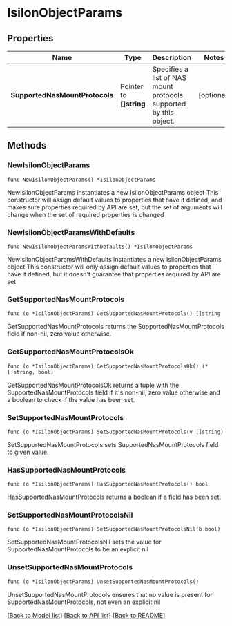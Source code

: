 # IsilonObjectParams

## Properties

Name | Type | Description | Notes
------------ | ------------- | ------------- | -------------
**SupportedNasMountProtocols** | Pointer to **[]string** | Specifies a list of NAS mount protocols supported by this object. | [optional] 

## Methods

### NewIsilonObjectParams

`func NewIsilonObjectParams() *IsilonObjectParams`

NewIsilonObjectParams instantiates a new IsilonObjectParams object
This constructor will assign default values to properties that have it defined,
and makes sure properties required by API are set, but the set of arguments
will change when the set of required properties is changed

### NewIsilonObjectParamsWithDefaults

`func NewIsilonObjectParamsWithDefaults() *IsilonObjectParams`

NewIsilonObjectParamsWithDefaults instantiates a new IsilonObjectParams object
This constructor will only assign default values to properties that have it defined,
but it doesn't guarantee that properties required by API are set

### GetSupportedNasMountProtocols

`func (o *IsilonObjectParams) GetSupportedNasMountProtocols() []string`

GetSupportedNasMountProtocols returns the SupportedNasMountProtocols field if non-nil, zero value otherwise.

### GetSupportedNasMountProtocolsOk

`func (o *IsilonObjectParams) GetSupportedNasMountProtocolsOk() (*[]string, bool)`

GetSupportedNasMountProtocolsOk returns a tuple with the SupportedNasMountProtocols field if it's non-nil, zero value otherwise
and a boolean to check if the value has been set.

### SetSupportedNasMountProtocols

`func (o *IsilonObjectParams) SetSupportedNasMountProtocols(v []string)`

SetSupportedNasMountProtocols sets SupportedNasMountProtocols field to given value.

### HasSupportedNasMountProtocols

`func (o *IsilonObjectParams) HasSupportedNasMountProtocols() bool`

HasSupportedNasMountProtocols returns a boolean if a field has been set.

### SetSupportedNasMountProtocolsNil

`func (o *IsilonObjectParams) SetSupportedNasMountProtocolsNil(b bool)`

 SetSupportedNasMountProtocolsNil sets the value for SupportedNasMountProtocols to be an explicit nil

### UnsetSupportedNasMountProtocols
`func (o *IsilonObjectParams) UnsetSupportedNasMountProtocols()`

UnsetSupportedNasMountProtocols ensures that no value is present for SupportedNasMountProtocols, not even an explicit nil

[[Back to Model list]](../README.md#documentation-for-models) [[Back to API list]](../README.md#documentation-for-api-endpoints) [[Back to README]](../README.md)


